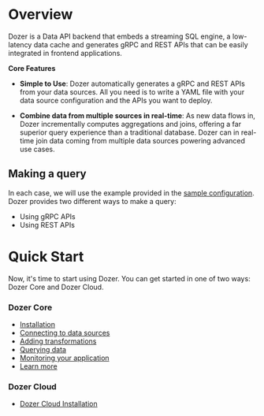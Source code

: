 # Overview


Dozer is a Data API backend that embeds a streaming SQL engine, a low-latency data cache and generates gRPC and REST APIs that can be easily integrated in frontend applications.

**Core Features**

- **Simple to Use**:
Dozer automatically generates a gRPC and REST APIs from your data sources. All you need is to write a YAML file with your data source configuration and the APIs you want to deploy. 

- **Combine data from multiple sources in real-time**:
As new data flows in, Dozer incrementally computes aggregations and joins, offering a far superior query experience than a traditional database. Dozer can in real-time join data coming from multiple data sources powering advanced use cases. 


## Making a query

In each case, we will use the example provided in the [sample configuration](https://getdozer.io/docs/configuration). 
Dozer provides two different ways to make a query:
* Using gRPC APIs
* Using REST APIs



#  Quick Start

Now, it's time to start using Dozer. You can get started in one of two ways: Dozer Core and Dozer Cloud.

### Dozer Core

- [Installation](./getting_started/core/installation)
- [Connecting to data sources](./getting_started/core/source)
- [Adding transformations](./getting_started/core/transform)
- [Querying data](./getting_started/core/query)
- [Monitoring your application](./getting_started/core/motitoring)
- [Learn more](./getting_started/core/learn)

### Dozer Cloud

- [Dozer Cloud Installation](./getting_started/cloud/installation.md)


